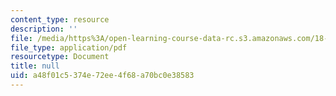 ```yaml
---
content_type: resource
description: ''
file: /media/https%3A/open-learning-course-data-rc.s3.amazonaws.com/18-404j-theory-of-computation-fall-2020/a48f01c5374e72ee4f68a70bc0e38583_MIT18_404f20_lec10.pdf
file_type: application/pdf
resourcetype: Document
title: null
uid: a48f01c5-374e-72ee-4f68-a70bc0e38583
---
```

